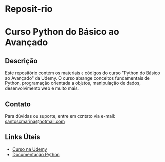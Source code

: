 # Reposit-rio

# Curso Python do Básico ao Avançado

## Descrição
Este repositório contém os materiais e códigos do curso "Python do Básico ao Avançado" da Udemy. O curso abrange conceitos fundamentais de Python, programação orientada a objetos, manipulação de dados, desenvolvimento web e muito mais.


## Contato
Para dúvidas ou suporte, entre em contato via e-mail: santoscmarina@hotmail.com

## Links Úteis
- [Curso na Udemy](https://www.udemy.com/course/python-3-do-zero-ao-avancado/)
- [Documentação Python](https://docs.python.org/3/)
